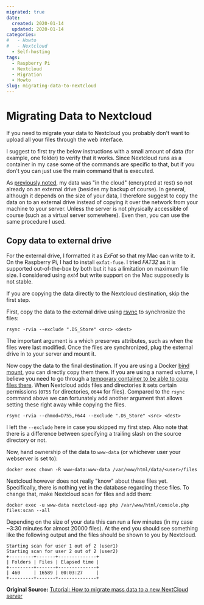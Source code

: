 ```yaml
---
migrated: true
date:
  created: 2020-01-14
  updated: 2020-01-14
categories:
#   - Howto
#   - Nextcloud
  - Self-hosting
tags:
  - Raspberry Pi
  - Nextcloud
  - Migration
  - Howto
slug: migrating-data-to-nextcloud
---
```


# Migrating Data to Nextcloud

If you need to migrate your data to Nextcloud you probably don't want to upload all your files through the web interface.

I suggest to first try the below instructions with a small amount of data (for example, one folder) to verify that it works.
Since Nextcloud runs as a container in my case some of the commands are specific to that, but if you don't you can just use the main command that is executed.

As [previously noted](./notes-on-setting-up-my-raspberry-pi.md), my data was "in the cloud" (encrypted at rest) so not already on an external drive (besides my backup of course).
In general, although it depends on the size of your data, I therefore suggest to copy the data on to an external drive instead of copying it over the network from your machine to your server.
Unless the server is not physically accessible of course (such as a virtual server somewhere).
Even then, you can use the same procedure I used.

<!-- more -->

## Copy data to external drive

For the external drive, I formatted it as _ExFat_ so that my Mac can write to it.
On the Raspberry Pi, I had to install `exfat-fuse`.
I tried _FAT32_ as it is supported out-of-the-box by both but it has a limitation on maximum file size.
I considered using _ext4_ but write support on the Mac supposedly is not stable.

If you are copying the data directly to the Nextcloud destination, skip the first step.

First, copy the data to the external drive using [rsync](https://linux.die.net/man/1/rsync) to synchronize the files:

```shell
rsync -rvia --exclude ".DS_Store" <src> <dest>
```

The important argument is `a` which preserves attributes, such as when the files were last modified.
Once the files are synchronized, plug the external drive in to your server and mount it.

Now copy the data to the final destination.
If you are using a Docker [bind mount](https://docs.docker.com/engine/storage/bind-mounts/), you can directly copy them there.
If you are using a named volume, I believe you need to go through a [temporary container to be able to copy files there](https://docs.docker.com/engine/storage/volumes/#back-up-restore-or-migrate-data-volumes).
When Nextcloud adds files and directories it sets certain permissions (`0755` for directories, `0644` for files).
Compared to the `rsync` command above we can fortunately add another argument that allows setting these right away while copying the files.

```shell
rsync -rvia --chmod=D755,F644 --exclude ".DS_Store" <src> <dest>
```

I left the `--exclude` here in case you skipped my first step.
Also note that there is a difference between specifying a trailing slash on the source directory or not.

Now, hand ownership of the data to `www-data` (or whichever user your webserver is set to):

```shell
docker exec chown -R www-data:www-data /var/www/html/data/<user>/files
```

Nextcloud however does not really "know" about these files yet.
Specifically, there is nothing yet in the database regarding these files.
To change that, make Nextcloud scan for files and add them:

```shell
docker exec -u www-data nextcloud-app php /var/www/html/console.php files:scan --all
```

Depending on the size of your data this can run a few minutes (in my case ~3:30 minutes for almost 20000 files).
At the end you should see something like the following output and the files should be shown to you by Nextcloud.

```output
Starting scan for user 1 out of 2 (user1)
Starting scan for user 2 out of 2 (user2)
+---------+-------+--------------+
| Folders | Files | Elapsed time |
+---------+-------+--------------+
| 460     | 16589 | 00:03:27     |
+---------+-------+--------------+
```

**Original Source:** [Tutorial: How to migrate mass data to a new NextCloud server](https://help.nextcloud.com/t/tutorial-how-to-migrate-mass-data-to-a-new-nextcloud-server/9418)

